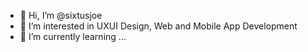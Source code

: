 - 👋 Hi, I’m @sixtusjoe
- 👀 I’m interested in UXUI Design, Web and Mobile App Development
- 🌱 I’m currently learning ...

<!---
sixtusjoe/sixtusjoe is a ✨ special ✨ repository because its `README.md` (this file) appears on your GitHub profile.
You can click the Preview link to take a look at your changes.
--->
